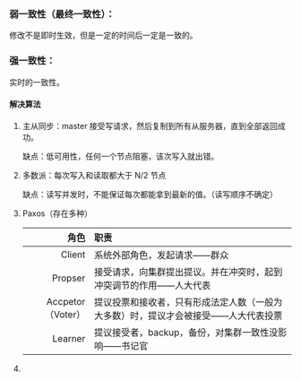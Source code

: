 ### 弱一致性（最终一致性）：
修改不是即时生效，但是一定的时间后一定是一致的。

### 强一致性：
实时的一致性。

#### 解决算法
1. 主从同步：master 接受写请求，然后复制到所有从服务器，直到全部返回成功。
	
	缺点：低可用性，任何一个节点阻塞，该次写入就出错。

2. 多数派：每次写入和读取都大于 N/2 节点

	缺点：读写并发时，不能保证每次都能拿到最新的值。（读写顺序不确定）

3. Paxos（存在多种）

	| 角色 | 职责 |
	| --: | :-- |
	| Client | 系统外部角色，发起请求——群众 |
	| Propser | 接受请求，向集群提出提议。并在冲突时，起到冲突调节的作用——人大代表 |
	| Accpetor（Voter） | 提议投票和接收者，只有形成法定人数（一般为大多数）时，提议才会被接受——人大代表投票 |
	| Learner | 提议接受者，backup，备份，对集群一致性没影响——书记官 |
	
	
	

4.  